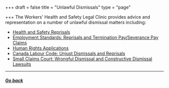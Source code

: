 +++
draft = false
title = "Unlawful Dismissals"
type = "page"

+++
The Workers' Health and Safety Legal Clinic provides advice and representation on a number of unlawful dismissal matters including:

*   [Health and Safety Reprisals](/features/services/dismissals/hsreprisals/)
*   [Employment Standards: Reprisals and Termination Pay/Severance Pay Claims](/features/services/dismissals/employment-standards/)
*   [Human Rights Applications](/features/services/dismissals/human-rights/)
*   [Canada Labour Code: Unjust Dismissals and Reprisals](/features/services/dismissals/canada-labor-code/)
*   [Small Claims Court: Wrongful Dismissal and Constructive Dismissal Lawsuits](/features/services/dismissals/small-claims/)

-------

##### [Go back](/features/legal-services/)